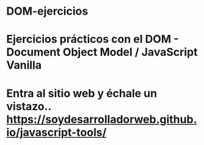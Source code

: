 # DOM-ejercicios
# Ejercicios prácticos con el DOM - Document Object Model / JavaScript Vanilla
# Entra al sitio web y échale un vistazo.. https://soydesarrolladorweb.github.io/javascript-tools/
